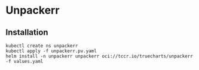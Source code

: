 # Unpackerr

## Installation
```
kubectl create ns unpackerr
kubectl apply -f unpackerr.pv.yaml
helm install -n unpackerr unpackerr oci://tccr.io/truecharts/unpackerr -f values.yaml
```

